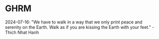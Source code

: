 # GHRM

2024-07-16: "We have to walk in a way that we only print peace and serenity on the Earth. Walk as if you are kissing the Earth with your feet." - Thich Nhat Hanh